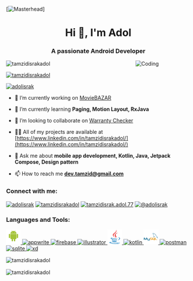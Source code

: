 [![Masterhead](https://miro.medium.com/v2/resize:fit:1100/format:webp/1*e3jNfHQGTe7f7ptGpa74yA.png)]
<h1 align="center">Hi 👋, I'm Adol</h1>
<h3 align="center">A passionate Android Developer</h3>
<img align="right" alt="Coding" width="150" src="https://i.pinimg.com/originals/e8/f4/53/e8f453469a3ec97ecd354df465d73913.gif"

<p align="left"> <img src="https://komarev.com/ghpvc/?username=tamzidisrakadol&label=Profile%20views&color=0e75b6&style=flat" alt="tamzidisrakadol" /> </p>

<p align="left"> <a href="https://github.com/ryo-ma/github-profile-trophy"><img src="https://github-profile-trophy.vercel.app/?username=tamzidisrakadol" alt="tamzidisrakadol" /></a> </p>

<p align="left"> <a href="https://twitter.com/adolisrak" target="blank"><img src="https://img.shields.io/twitter/follow/adolisrak?logo=twitter&style=for-the-badge" alt="adolisrak" /></a> </p>

- 🔭 I’m currently working on [MovieBAZAR](https://github.com/tamzidisrakadol?tab=repositories)

- 🌱 I’m currently learning **Paging, Motion Layout, RxJava**

- 👯 I’m looking to collaborate on [Warranty Checker](https://github.com/tamzidisrakadol/warrantyChecker)

- 👨‍💻 All of my projects are available at [https://www.linkedin.com/in/tamzidisrakadol/](https://www.linkedin.com/in/tamzidisrakadol/)

- 💬 Ask me about **mobile app development, Kotlin, Java, Jetpack Compose, Design pattern**

- 📫 How to reach me **dev.tamzid@gmail.com**

<h3 align="left">Connect with me:</h3>
<p align="left">
<a href="https://twitter.com/adolisrak" target="blank"><img align="center" src="https://raw.githubusercontent.com/rahuldkjain/github-profile-readme-generator/master/src/images/icons/Social/twitter.svg" alt="adolisrak" height="30" width="40" /></a>
<a href="https://linkedin.com/in/tamzidisrakadol" target="blank"><img align="center" src="https://raw.githubusercontent.com/rahuldkjain/github-profile-readme-generator/master/src/images/icons/Social/linked-in-alt.svg" alt="tamzidisrakadol" height="30" width="40" /></a>
<a href="https://fb.com/tamzidisrak.adol.77" target="blank"><img align="center" src="https://raw.githubusercontent.com/rahuldkjain/github-profile-readme-generator/master/src/images/icons/Social/facebook.svg" alt="tamzidisrak.adol.77" height="30" width="40" /></a>
<a href="https://instagram.com/@adolisrak" target="blank"><img align="center" src="https://raw.githubusercontent.com/rahuldkjain/github-profile-readme-generator/master/src/images/icons/Social/instagram.svg" alt="@adolisrak" height="30" width="40" /></a>
</p>

<h3 align="left">Languages and Tools:</h3>
<p align="left"> <a href="https://developer.android.com" target="_blank" rel="noreferrer"> <img src="https://raw.githubusercontent.com/devicons/devicon/master/icons/android/android-original-wordmark.svg" alt="android" width="40" height="40"/> </a> <a href="https://appwrite.io" target="_blank" rel="noreferrer"> <img src="https://www.vectorlogo.zone/logos/appwriteio/appwriteio-icon.svg" alt="appwrite" width="40" height="40"/> </a> <a href="https://firebase.google.com/" target="_blank" rel="noreferrer"> <img src="https://www.vectorlogo.zone/logos/firebase/firebase-icon.svg" alt="firebase" width="40" height="40"/> </a> <a href="https://www.adobe.com/in/products/illustrator.html" target="_blank" rel="noreferrer"> <img src="https://www.vectorlogo.zone/logos/adobe_illustrator/adobe_illustrator-icon.svg" alt="illustrator" width="40" height="40"/> </a> <a href="https://www.java.com" target="_blank" rel="noreferrer"> <img src="https://raw.githubusercontent.com/devicons/devicon/master/icons/java/java-original.svg" alt="java" width="40" height="40"/> </a> <a href="https://kotlinlang.org" target="_blank" rel="noreferrer"> <img src="https://www.vectorlogo.zone/logos/kotlinlang/kotlinlang-icon.svg" alt="kotlin" width="40" height="40"/> </a> <a href="https://www.mysql.com/" target="_blank" rel="noreferrer"> <img src="https://raw.githubusercontent.com/devicons/devicon/master/icons/mysql/mysql-original-wordmark.svg" alt="mysql" width="40" height="40"/> </a> <a href="https://postman.com" target="_blank" rel="noreferrer"> <img src="https://www.vectorlogo.zone/logos/getpostman/getpostman-icon.svg" alt="postman" width="40" height="40"/> </a> <a href="https://www.sqlite.org/" target="_blank" rel="noreferrer"> <img src="https://www.vectorlogo.zone/logos/sqlite/sqlite-icon.svg" alt="sqlite" width="40" height="40"/> </a> <a href="https://www.adobe.com/products/xd.html" target="_blank" rel="noreferrer"> <img src="https://cdn.worldvectorlogo.com/logos/adobe-xd.svg" alt="xd" width="40" height="40"/> </a> </p>

<p><img align="center" src="https://github-readme-stats.vercel.app/api/top-langs?username=tamzidisrakadol&show_icons=true&locale=en&layout=compact" alt="tamzidisrakadol" /></p>

<p><img align="center" src="https://github-readme-streak-stats.herokuapp.com/?user=tamzidisrakadol&" alt="tamzidisrakadol" /></p>
